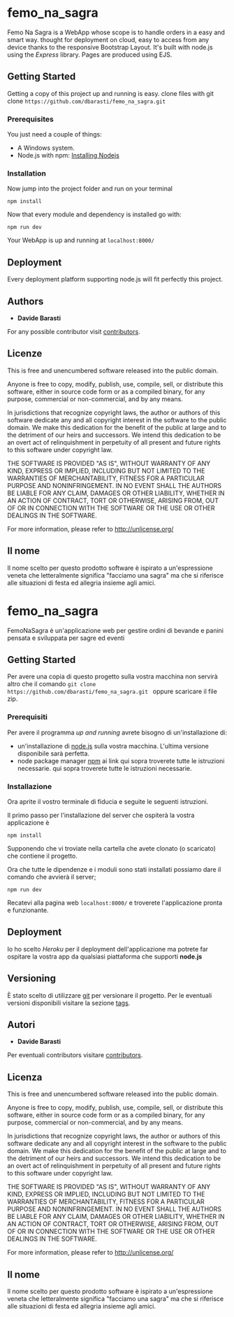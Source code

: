# femo_na_sagra
Femo Na Sagra is a WebApp whose scope is to handle orders in a easy and smart way.
thought for deployment on cloud, easy to access from any device thanks to the responsive Bootstrap Layout.
It's built with node.js using the *Express* library.
Pages are produced using EJS.

## Getting Started

Getting a copy of this project up and running is easy.
clone files with git clone `https://github.com/dbarasti/femo_na_sagra.git`

### Prerequisites
You just need a couple of things:
- A Windows system.
- Node.js with npm: [Installing Nodejs](https://nodejs.org/en/download/)


### Installation

Now jump into the project folder and run on your terminal

```
npm install
```
Now that every module and dependency is installed go with:
```
npm run dev
```
Your WebApp is up and running at `localhost:8000/`  

## Deployment

Every deployment platform supporting node.js will fit perfectly this project.

## Authors

* **Davide Barasti**

For any possible contributor visit [contributors](https://github.com/dbarasti/femo_na_sagra/contributors).

## Licenze

This is free and unencumbered software released into the public domain.

Anyone is free to copy, modify, publish, use, compile, sell, or
distribute this software, either in source code form or as a compiled
binary, for any purpose, commercial or non-commercial, and by any
means.

In jurisdictions that recognize copyright laws, the author or authors
of this software dedicate any and all copyright interest in the
software to the public domain. We make this dedication for the benefit
of the public at large and to the detriment of our heirs and
successors. We intend this dedication to be an overt act of
relinquishment in perpetuity of all present and future rights to this
software under copyright law.

THE SOFTWARE IS PROVIDED "AS IS", WITHOUT WARRANTY OF ANY KIND,
EXPRESS OR IMPLIED, INCLUDING BUT NOT LIMITED TO THE WARRANTIES OF
MERCHANTABILITY, FITNESS FOR A PARTICULAR PURPOSE AND NONINFRINGEMENT.
IN NO EVENT SHALL THE AUTHORS BE LIABLE FOR ANY CLAIM, DAMAGES OR
OTHER LIABILITY, WHETHER IN AN ACTION OF CONTRACT, TORT OR OTHERWISE,
ARISING FROM, OUT OF OR IN CONNECTION WITH THE SOFTWARE OR THE USE OR
OTHER DEALINGS IN THE SOFTWARE.

For more information, please refer to <http://unlicense.org/>


## Il nome
Il nome scelto per questo prodotto software è ispirato a un'espressione veneta che letteralmente significa "facciamo una sagra" ma che si riferisce alle situazioni di festa ed allegria insieme agli amici.





# femo_na_sagra
FemoNaSagra è un'applicazione web per gestire ordini di bevande e panini pensata e sviluppata per sagre ed eventi

## Getting Started

Per avere una copia di questo progetto sulla vostra macchina non servirà altro che il comando `git clone https://github.com/dbarasti/femo_na_sagra.git ` oppure scaricare il file zip.

### Prerequisiti
Per avere il programma *up and running* avrete bisogno di un'installazione di: 
* un'installazione di [node.js](https://nodejs.org/en/download/) sulla vostra macchina. L'ultima versione disponibile sarà perfetta.
* node package manager [npm](https://www.npmjs.com/get-npm)
ai link qui sopra troverete tutte le istruzioni necessarie.
qui sopra troverete tutte le istruzioni necessarie.


### Installazione

Ora aprite il vostro terminale di fiducia e seguite le seguenti istruzioni.

Il primo passo per l'installazione del server che ospiterà la vostra applicazione è

```
npm install
```

Supponendo che vi troviate nella cartella che avete clonato (o scaricato) che contiene il progetto.

Ora che tutte le dipendenze e i moduli sono stati installati possiamo dare il comando che avvierà il server;

```
npm run dev
```
Recatevi alla pagina web `localhost:8000/` e troverete l'applicazione pronta e funzionante. 

## Deployment

Io ho scelto *Heroku* per il deployment dell'applicazione ma potrete far ospitare la vostra app da qualsiasi piattaforma che supporti **node.js**

## Versioning

È stato scelto di utilizzare [git](https://git-scm.com/) per versionare il progetto. Per le eventuali versioni disponibili visitare la sezione [tags](https://github.com/dbarasti/femo_na_sagra/tags). 

## Autori

* **Davide Barasti**

Per eventuali contributors visitare [contributors](https://github.com/dbarasti/femo_na_sagra/contributors).

## Licenza

This is free and unencumbered software released into the public domain.

Anyone is free to copy, modify, publish, use, compile, sell, or
distribute this software, either in source code form or as a compiled
binary, for any purpose, commercial or non-commercial, and by any
means.

In jurisdictions that recognize copyright laws, the author or authors
of this software dedicate any and all copyright interest in the
software to the public domain. We make this dedication for the benefit
of the public at large and to the detriment of our heirs and
successors. We intend this dedication to be an overt act of
relinquishment in perpetuity of all present and future rights to this
software under copyright law.

THE SOFTWARE IS PROVIDED "AS IS", WITHOUT WARRANTY OF ANY KIND,
EXPRESS OR IMPLIED, INCLUDING BUT NOT LIMITED TO THE WARRANTIES OF
MERCHANTABILITY, FITNESS FOR A PARTICULAR PURPOSE AND NONINFRINGEMENT.
IN NO EVENT SHALL THE AUTHORS BE LIABLE FOR ANY CLAIM, DAMAGES OR
OTHER LIABILITY, WHETHER IN AN ACTION OF CONTRACT, TORT OR OTHERWISE,
ARISING FROM, OUT OF OR IN CONNECTION WITH THE SOFTWARE OR THE USE OR
OTHER DEALINGS IN THE SOFTWARE.

For more information, please refer to <http://unlicense.org/>


## Il nome
Il nome scelto per questo prodotto software è ispirato a un'espressione veneta che letteralmente significa "facciamo una sagra" ma che si riferisce alle situazioni di festa ed allegria insieme agli amici.
